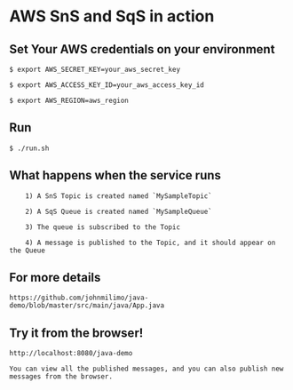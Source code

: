 # AWS SnS and SqS in action

## Set Your AWS credentials on your environment
```
$ export AWS_SECRET_KEY=your_aws_secret_key
```
```
$ export AWS_ACCESS_KEY_ID=your_aws_access_key_id
```
```
$ export AWS_REGION=aws_region
```

## Run
```
$ ./run.sh
```

## What happens when the service runs

        1) A SnS Topic is created named `MySampleTopic`

        2) A SqS Queue is created named `MySampleQueue`

        3) The queue is subscribed to the Topic

        4) A message is published to the Topic, and it should appear on the Queue


## For more details

```
https://github.com/johnmilimo/java-demo/blob/master/src/main/java/App.java
```


## Try it from the browser!

```
http://localhost:8080/java-demo

You can view all the published messages, and you can also publish new messages from the browser.
```

